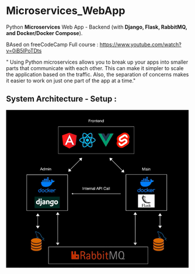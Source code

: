 # Microservices_WebApp

Python **Microservices** Web App - Backend (with **Django, Flask, RabbitMQ, and Docker/Docker Compose**).

BAsed on freeCodeCamp Full course : https://www.youtube.com/watch?v=0iB5IPoTDts

" Using Python microservices allows you to break up your apps into smaller parts that communicate with each other. This can make it simpler to scale the application based on the traffic. Also, the separation of concerns makes it easier to work on just one part of the app at a time."

## System Architecture - Setup :

<img src="https://github.com/GitTeaching/Microservices_WebApp/blob/master/Architecture.png" width="500">
